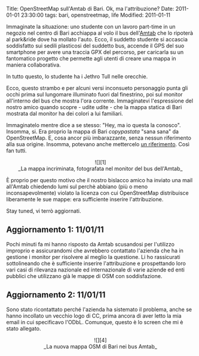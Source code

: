 Title: OpenStreetMap sull'Amtab di Bari. Ok, ma l'attribuzione?
Date:  2011-01-01 23:30:00
tags: bari, openstreetmap, life
Modified: 2011-01-11

Immaginate la situazione: uno studente con un lavoro part-time in un negozio nel centro di Bari acchiappa al volo il bus dell'[Amtab][2] che lo ripoterà al park&ride dove ha mollato l'auto. Ecco, il suddetto studente si accascia soddisfatto sui sedili plasticosi del suddetto bus, accende il GPS del suo smartphone per avere una traccia GPX del percorso, per caricarla su un fantomatico progetto che permette agli utenti di creare una mappa in maniera collaborativa.

In tutto questo, lo studente ha i Jethro Tull nelle orecchie.

Ecco, questo strambo e per alcuni versi inconsueto personaggio punta gli occhi prima sul lungomare illuminato fuori dal finestrino, poi sul monitor all'interno del bus che mostra l'ora corrente. Immaginatevi l'espressione del nostro amico quando scopre - udite udite - che la mappa statica di Bari mostrata dal monitor ha dei colori a lui familiari.

Immaginatelo mentre dice a se stesso: "Hey, ma io questa la conosco". Insomma, si. Era proprio la mappa di Bari _copypastata_ "sana sana" da OpenStreetMap. E, cosa ancor più imbarazzante, senza nessun riferimento alla sua origine. Insomma, potevano anche mettercelo [un riferimento][3]. Così fan tutti.

<center>![][1]<br>_La mappa incriminata, fotografata nel monitor del bus dell'Amtab_</center>

È proprio per questo motivo che il nostro bislacco amico ha inviato una mail all'Amtab chiedendo lumi sul perchè abbiano (più o meno inconsapevolmente) violato la licenza con cui OpenStreetMap distribuisce liberamente le sue mappe: era sufficiente inserire l'attribuzione.

Stay tuned, vi terrò aggiornati.

## Aggiornamento 1: 11/01/11 ##
Pochi minuti fa mi hanno risposto da Amtab scusandosi per l'utilizzo improprio e assicurandomi che avrebbero contattato l'azienda che ha in gestione i monitor per risolvere al meglio la questione. Li ho rassicurati sottolineando che è sufficiente inserire l'attribuzione e prospettando loro vari casi di rilevanza nazionale ed internazionale di varie aziende ed enti pubblici che utilizzano già le mappe di OSM con soddisfazione.

## Aggiornamento 2: 11/01/11 ##
Sono stato ricontattato perché l'azienda ha sistemato il problema, anche se hanno incollato un vecchio logo di CC, prima ancora di aver letto la mia email in cui specificavo l'ODbL. Comunque, questo è lo screen che mi è stato allegato.

<center>![][4]<br>_La nuova mappa OSM di Bari nei bus Amtab_</center>

   [1]: http://dl.dropbox.com/u/369614/blog/img_red/Immag024.jpg
   [2]: http://www.amtabservizio.it/
   [3]: http://wiki.openstreetmap.org/wiki/IT:Legal_FAQ
   [4]: http://dl.dropbox.com/u/369614/blog/img_red/BG_mappa.jpg

